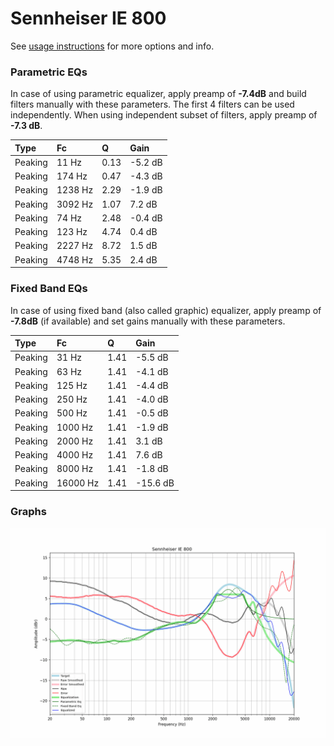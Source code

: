 # Sennheiser IE 800
See [usage instructions](https://github.com/jaakkopasanen/AutoEq#usage) for more options and info.

### Parametric EQs
In case of using parametric equalizer, apply preamp of **-7.4dB** and build filters manually
with these parameters. The first 4 filters can be used independently.
When using independent subset of filters, apply preamp of **-7.3 dB**.

| Type    | Fc      |    Q | Gain    |
|:--------|:--------|:-----|:--------|
| Peaking | 11 Hz   | 0.13 | -5.2 dB |
| Peaking | 174 Hz  | 0.47 | -4.3 dB |
| Peaking | 1238 Hz | 2.29 | -1.9 dB |
| Peaking | 3092 Hz | 1.07 | 7.2 dB  |
| Peaking | 74 Hz   | 2.48 | -0.4 dB |
| Peaking | 123 Hz  | 4.74 | 0.4 dB  |
| Peaking | 2227 Hz | 8.72 | 1.5 dB  |
| Peaking | 4748 Hz | 5.35 | 2.4 dB  |

### Fixed Band EQs
In case of using fixed band (also called graphic) equalizer, apply preamp of **-7.8dB**
(if available) and set gains manually with these parameters.

| Type    | Fc       |    Q | Gain     |
|:--------|:---------|:-----|:---------|
| Peaking | 31 Hz    | 1.41 | -5.5 dB  |
| Peaking | 63 Hz    | 1.41 | -4.1 dB  |
| Peaking | 125 Hz   | 1.41 | -4.4 dB  |
| Peaking | 250 Hz   | 1.41 | -4.0 dB  |
| Peaking | 500 Hz   | 1.41 | -0.5 dB  |
| Peaking | 1000 Hz  | 1.41 | -1.9 dB  |
| Peaking | 2000 Hz  | 1.41 | 3.1 dB   |
| Peaking | 4000 Hz  | 1.41 | 7.6 dB   |
| Peaking | 8000 Hz  | 1.41 | -1.8 dB  |
| Peaking | 16000 Hz | 1.41 | -15.6 dB |

### Graphs
![](./Sennheiser%20IE%20800.png)